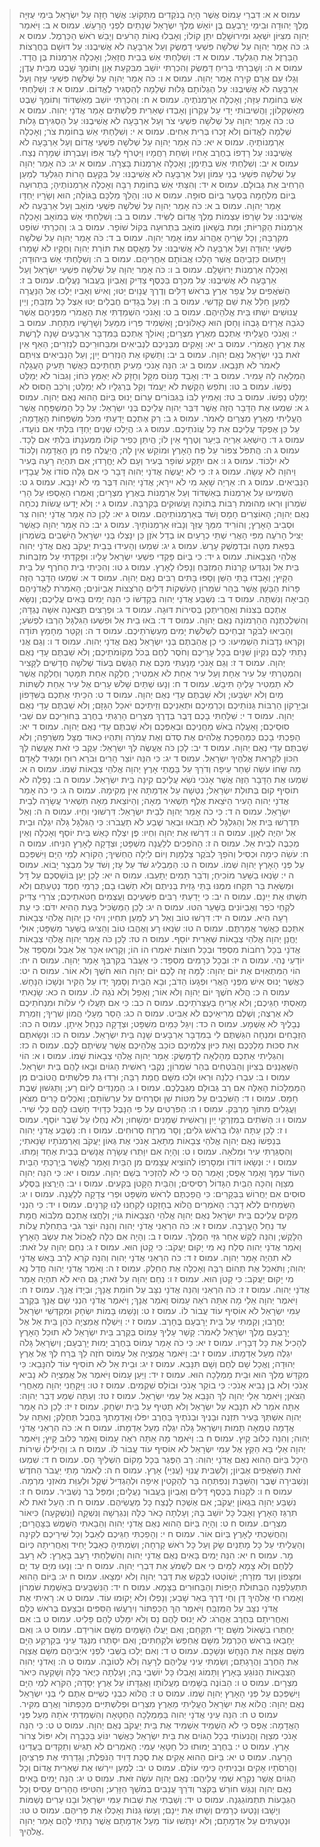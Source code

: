 > עמוס א א: דִּבְרֵי עָמוֹס אֲשֶׁר הָיָה בַנֹּקְדִים מִתְּקוֹעַ:  אֲשֶׁר חָזָה עַל יִשְׂרָאֵל בִּימֵי עֻזִּיָּה מֶלֶךְ יְהוּדָה וּבִימֵי יָרָבְעָם בֶּן יוֹאָשׁ מֶלֶךְ יִשְׂרָאֵל שְׁנָתַיִם לִפְנֵי הָרָעַשׁ.
> עמוס א ב: וַיֹּאמַר יְהוָה מִצִּיּוֹן יִשְׁאָג וּמִירוּשָׁלִַם יִתֵּן קוֹלוֹ; וְאָבְלוּ נְאוֹת הָרֹעִים וְיָבֵשׁ רֹאשׁ הַכַּרְמֶל.
> עמוס א ג: כֹּה אָמַר יְהוָה עַל שְׁלֹשָׁה פִּשְׁעֵי דַמֶּשֶׂק וְעַל אַרְבָּעָה לֹא אֲשִׁיבֶנּוּ:  עַל דּוּשָׁם בַּחֲרֻצוֹת הַבַּרְזֶל אֶת הַגִּלְעָד.
> עמוס א ד: וְשִׁלַּחְתִּי אֵשׁ בְּבֵית חֲזָאֵל; וְאָכְלָה אַרְמְנוֹת בֶּן הֲדָד.
> עמוס א ה: וְשָׁבַרְתִּי בְּרִיחַ דַּמֶּשֶׂק וְהִכְרַתִּי יוֹשֵׁב מִבִּקְעַת אָוֶן וְתוֹמֵךְ שֵׁבֶט מִבֵּית עֶדֶן; וְגָלוּ עַם אֲרָם קִירָה אָמַר יְהוָה.
> עמוס א ו: כֹּה אָמַר יְהוָה עַל שְׁלֹשָׁה פִּשְׁעֵי עַזָּה וְעַל אַרְבָּעָה לֹא אֲשִׁיבֶנּוּ:  עַל הַגְלוֹתָם גָּלוּת שְׁלֵמָה לְהַסְגִּיר לֶאֱדוֹם.
> עמוס א ז: וְשִׁלַּחְתִּי אֵשׁ בְּחוֹמַת עַזָּה; וְאָכְלָה אַרְמְנֹתֶיהָ.
> עמוס א ח: וְהִכְרַתִּי יוֹשֵׁב מֵאַשְׁדּוֹד וְתוֹמֵךְ שֵׁבֶט מֵאַשְׁקְלוֹן; וַהֲשִׁיבוֹתִי יָדִי עַל עֶקְרוֹן וְאָבְדוּ שְׁאֵרִית פְּלִשְׁתִּים אָמַר אֲדֹנָי יְהוִה.
> עמוס א ט: כֹּה אָמַר יְהוָה עַל שְׁלֹשָׁה פִּשְׁעֵי צֹר וְעַל אַרְבָּעָה לֹא אֲשִׁיבֶנּוּ:  עַל הַסְגִּירָם גָּלוּת שְׁלֵמָה לֶאֱדוֹם וְלֹא זָכְרוּ בְּרִית אַחִים.
> עמוס א י: וְשִׁלַּחְתִּי אֵשׁ בְּחוֹמַת צֹר; וְאָכְלָה אַרְמְנוֹתֶיהָ.
> עמוס א יא: כֹּה אָמַר יְהוָה עַל שְׁלֹשָׁה פִּשְׁעֵי אֱדוֹם וְעַל אַרְבָּעָה לֹא אֲשִׁיבֶנּוּ:  עַל רָדְפוֹ בַחֶרֶב אָחִיו וְשִׁחֵת רַחֲמָיו וַיִּטְרֹף לָעַד אַפּוֹ וְעֶבְרָתוֹ שְׁמָרָה נֶצַח.
> עמוס א יב: וְשִׁלַּחְתִּי אֵשׁ בְּתֵימָן; וְאָכְלָה אַרְמְנוֹת בָּצְרָה.
> עמוס א יג: כֹּה אָמַר יְהוָה עַל שְׁלֹשָׁה פִּשְׁעֵי בְנֵי עַמּוֹן וְעַל אַרְבָּעָה לֹא אֲשִׁיבֶנּוּ:  עַל בִּקְעָם הָרוֹת הַגִּלְעָד לְמַעַן הַרְחִיב אֶת גְּבוּלָם.
> עמוס א יד: וְהִצַּתִּי אֵשׁ בְּחוֹמַת רַבָּה וְאָכְלָה אַרְמְנוֹתֶיהָ; בִּתְרוּעָה בְּיוֹם מִלְחָמָה בְּסַעַר בְּיוֹם סוּפָה.
> עמוס א טו: וְהָלַךְ מַלְכָּם בַּגּוֹלָה; הוּא וְשָׂרָיו יַחְדָּו אָמַר יְהוָה.
> עמוס ב א: כֹּה אָמַר יְהוָה עַל שְׁלֹשָׁה פִּשְׁעֵי מוֹאָב וְעַל אַרְבָּעָה לֹא אֲשִׁיבֶנּוּ:  עַל שָׂרְפוֹ עַצְמוֹת מֶלֶךְ אֱדוֹם לַשִּׂיד.
> עמוס ב ב: וְשִׁלַּחְתִּי אֵשׁ בְּמוֹאָב וְאָכְלָה אַרְמְנוֹת הַקְּרִיּוֹת; וּמֵת בְּשָׁאוֹן מוֹאָב בִּתְרוּעָה בְּקוֹל שׁוֹפָר.
> עמוס ב ג: וְהִכְרַתִּי שׁוֹפֵט מִקִּרְבָּהּ; וְכָל שָׂרֶיהָ אֶהֱרוֹג עִמּוֹ אָמַר יְהוָה.
> עמוס ב ד: כֹּה אָמַר יְהוָה עַל שְׁלֹשָׁה פִּשְׁעֵי יְהוּדָה וְעַל אַרְבָּעָה לֹא אֲשִׁיבֶנּוּ:  עַל מָאֳסָם אֶת תּוֹרַת יְהוָה וְחֻקָּיו לֹא שָׁמָרוּ וַיַּתְעוּם כִּזְבֵיהֶם אֲשֶׁר הָלְכוּ אֲבוֹתָם אַחֲרֵיהֶם.
> עמוס ב ה: וְשִׁלַּחְתִּי אֵשׁ בִּיהוּדָה; וְאָכְלָה אַרְמְנוֹת יְרוּשָׁלִָם.
> עמוס ב ו: כֹּה אָמַר יְהוָה עַל שְׁלֹשָׁה פִּשְׁעֵי יִשְׂרָאֵל וְעַל אַרְבָּעָה לֹא אֲשִׁיבֶנּוּ:  עַל מִכְרָם בַּכֶּסֶף צַדִּיק וְאֶבְיוֹן בַּעֲבוּר נַעֲלָיִם.
> עמוס ב ז: הַשֹּׁאֲפִים עַל עֲפַר אֶרֶץ בְּרֹאשׁ דַּלִּים וְדֶרֶךְ עֲנָוִים יַטּוּ; וְאִישׁ וְאָבִיו יֵלְכוּ אֶל הַנַּעֲרָה לְמַעַן חַלֵּל אֶת שֵׁם קָדְשִׁי.
> עמוס ב ח: וְעַל בְּגָדִים חֲבֻלִים יַטּוּ אֵצֶל כָּל מִזְבֵּחַ; וְיֵין עֲנוּשִׁים יִשְׁתּוּ בֵּית אֱלֹהֵיהֶם.
> עמוס ב ט: וְאָנֹכִי הִשְׁמַדְתִּי אֶת הָאֱמֹרִי מִפְּנֵיהֶם אֲשֶׁר כְּגֹבַהּ אֲרָזִים גָּבְהוֹ וְחָסֹן הוּא כָּאַלּוֹנִים; וָאַשְׁמִיד פִּרְיוֹ מִמַּעַל וְשָׁרָשָׁיו מִתָּחַת.
> עמוס ב י: וְאָנֹכִי הֶעֱלֵיתִי אֶתְכֶם מֵאֶרֶץ מִצְרָיִם; וָאוֹלֵךְ אֶתְכֶם בַּמִּדְבָּר אַרְבָּעִים שָׁנָה לָרֶשֶׁת אֶת אֶרֶץ הָאֱמֹרִי.
> עמוס ב יא: וָאָקִים מִבְּנֵיכֶם לִנְבִיאִים וּמִבַּחוּרֵיכֶם לִנְזִרִים; הַאַף אֵין זֹאת בְּנֵי יִשְׂרָאֵל נְאֻם יְהוָה.
> עמוס ב יב: וַתַּשְׁקוּ אֶת הַנְּזִרִים יָיִן; וְעַל הַנְּבִיאִים צִוִּיתֶם לֵאמֹר לֹא תִּנָּבְאוּ.
> עמוס ב יג: הִנֵּה אָנֹכִי מֵעִיק תַּחְתֵּיכֶם כַּאֲשֶׁר תָּעִיק הָעֲגָלָה הַמְלֵאָה לָהּ עָמִיר.
> עמוס ב יד: וְאָבַד מָנוֹס מִקָּל וְחָזָק לֹא יְאַמֵּץ כֹּחוֹ; וְגִבּוֹר לֹא יְמַלֵּט נַפְשׁוֹ.
> עמוס ב טו: וְתֹפֵשׂ הַקֶּשֶׁת לֹא יַעֲמֹד וְקַל בְּרַגְלָיו לֹא יְמַלֵּט; וְרֹכֵב הַסּוּס לֹא יְמַלֵּט נַפְשׁוֹ.
> עמוס ב טז: וְאַמִּיץ לִבּוֹ בַּגִּבּוֹרִים עָרוֹם יָנוּס בַּיּוֹם הַהוּא נְאֻם יְהוָה.
> עמוס ג א: שִׁמְעוּ אֶת הַדָּבָר הַזֶּה אֲשֶׁר דִּבֶּר יְהוָה עֲלֵיכֶם בְּנֵי יִשְׂרָאֵל:  עַל כָּל הַמִּשְׁפָּחָה אֲשֶׁר הֶעֱלֵיתִי מֵאֶרֶץ מִצְרַיִם לֵאמֹר.
> עמוס ג ב: רַק אֶתְכֶם יָדַעְתִּי מִכֹּל מִשְׁפְּחוֹת הָאֲדָמָה; עַל כֵּן אֶפְקֹד עֲלֵיכֶם אֵת כָּל עֲוֹנֹתֵיכֶם.
> עמוס ג ג: הֲיֵלְכוּ שְׁנַיִם יַחְדָּו בִּלְתִּי אִם נוֹעָדוּ.
> עמוס ג ד: הֲיִשְׁאַג אַרְיֵה בַּיַּעַר וְטֶרֶף אֵין לוֹ; הֲיִתֵּן כְּפִיר קוֹלוֹ מִמְּעֹנָתוֹ בִּלְתִּי אִם לָכָד.
> עמוס ג ה: הֲתִפֹּל צִפּוֹר עַל פַּח הָאָרֶץ וּמוֹקֵשׁ אֵין לָהּ; הֲיַעֲלֶה פַּח מִן הָאֲדָמָה וְלָכוֹד לֹא יִלְכּוֹד.
> עמוס ג ו: אִם יִתָּקַע שׁוֹפָר בְּעִיר וְעָם לֹא יֶחֱרָדוּ; אִם תִּהְיֶה רָעָה בְּעִיר וַיהוָה לֹא עָשָׂה.
> עמוס ג ז: כִּי לֹא יַעֲשֶׂה אֲדֹנָי יְהוִה דָּבָר כִּי אִם גָּלָה סוֹדוֹ אֶל עֲבָדָיו הַנְּבִיאִים.
> עמוס ג ח: אַרְיֵה שָׁאָג מִי לֹא יִירָא; אֲדֹנָי יְהוִה דִּבֶּר מִי לֹא יִנָּבֵא.
> עמוס ג ט: הַשְׁמִיעוּ עַל אַרְמְנוֹת בְּאַשְׁדּוֹד וְעַל אַרְמְנוֹת בְּאֶרֶץ מִצְרָיִם; וְאִמְרוּ הֵאָסְפוּ עַל הָרֵי שֹׁמְרוֹן וּרְאוּ מְהוּמֹת רַבּוֹת בְּתוֹכָהּ וַעֲשׁוּקִים בְּקִרְבָּהּ.
> עמוס ג י: וְלֹא יָדְעוּ עֲשׂוֹת נְכֹחָה נְאֻם יְהוָה; הָאוֹצְרִים חָמָס וָשֹׁד בְּאַרְמְנוֹתֵיהֶם.
> עמוס ג יא: לָכֵן כֹּה אָמַר אֲדֹנָי יְהוִה צַר וּסְבִיב הָאָרֶץ; וְהוֹרִיד מִמֵּךְ עֻזֵּךְ וְנָבֹזּוּ אַרְמְנוֹתָיִךְ.
> עמוס ג יב: כֹּה אָמַר יְהוָה כַּאֲשֶׁר יַצִּיל הָרֹעֶה מִפִּי הָאֲרִי שְׁתֵּי כְרָעַיִם אוֹ בְדַל אֹזֶן כֵּן יִנָּצְלוּ בְּנֵי יִשְׂרָאֵל הַיֹּשְׁבִים בְּשֹׁמְרוֹן בִּפְאַת מִטָּה וּבִדְמֶשֶׁק עָרֶשׂ.
> עמוס ג יג: שִׁמְעוּ וְהָעִידוּ בְּבֵית יַעֲקֹב נְאֻם אֲדֹנָי יְהוִה אֱלֹהֵי הַצְּבָאוֹת.
> עמוס ג יד: כִּי בְּיוֹם פָּקְדִי פִשְׁעֵי יִשְׂרָאֵל עָלָיו:  וּפָקַדְתִּי עַל מִזְבְּחוֹת בֵּית אֵל וְנִגְדְּעוּ קַרְנוֹת הַמִּזְבֵּחַ וְנָפְלוּ לָאָרֶץ.
> עמוס ג טו: וְהִכֵּיתִי בֵית הַחֹרֶף עַל בֵּית הַקָּיִץ; וְאָבְדוּ בָּתֵּי הַשֵּׁן וְסָפוּ בָּתִּים רַבִּים נְאֻם יְהוָה.
> עמוס ד א: שִׁמְעוּ הַדָּבָר הַזֶּה פָּרוֹת הַבָּשָׁן אֲשֶׁר בְּהַר שֹׁמְרוֹן הָעֹשְׁקוֹת דַּלִּים הָרֹצְצוֹת אֶבְיוֹנִים; הָאֹמְרֹת לַאֲדֹנֵיהֶם הָבִיאָה וְנִשְׁתֶּה.
> עמוס ד ב: נִשְׁבַּע אֲדֹנָי יְהוִה בְּקָדְשׁוֹ כִּי הִנֵּה יָמִים בָּאִים עֲלֵיכֶם; וְנִשָּׂא אֶתְכֶם בְּצִנּוֹת וְאַחֲרִיתְכֶן בְּסִירוֹת דּוּגָה.
> עמוס ד ג: וּפְרָצִים תֵּצֶאנָה אִשָּׁה נֶגְדָּהּ; וְהִשְׁלַכְתֶּנָה הַהַרְמוֹנָה נְאֻם יְהוָה.
> עמוס ד ד: בֹּאוּ בֵית אֵל וּפִשְׁעוּ הַגִּלְגָּל הַרְבּוּ לִפְשֹׁעַ; וְהָבִיאוּ לַבֹּקֶר זִבְחֵיכֶם לִשְׁלֹשֶׁת יָמִים מַעְשְׂרֹתֵיכֶם.
> עמוס ד ה: וְקַטֵּר מֵחָמֵץ תּוֹדָה וְקִרְאוּ נְדָבוֹת הַשְׁמִיעוּ:  כִּי כֵן אֲהַבְתֶּם בְּנֵי יִשְׂרָאֵל נְאֻם אֲדֹנָי יְהוִה.
> עמוס ד ו: וְגַם אֲנִי נָתַתִּי לָכֶם נִקְיוֹן שִׁנַּיִם בְּכָל עָרֵיכֶם וְחֹסֶר לֶחֶם בְּכֹל מְקוֹמֹתֵיכֶם; וְלֹא שַׁבְתֶּם עָדַי נְאֻם יְהוָה.
> עמוס ד ז: וְגַם אָנֹכִי מָנַעְתִּי מִכֶּם אֶת הַגֶּשֶׁם בְּעוֹד שְׁלֹשָׁה חֳדָשִׁים לַקָּצִיר וְהִמְטַרְתִּי עַל עִיר אֶחָת וְעַל עִיר אַחַת לֹא אַמְטִיר; חֶלְקָה אַחַת תִּמָּטֵר וְחֶלְקָה אֲשֶׁר לֹא תַמְטִיר עָלֶיהָ תִּיבָשׁ.
> עמוס ד ח: וְנָעוּ שְׁתַּיִם שָׁלֹשׁ עָרִים אֶל עִיר אַחַת לִשְׁתּוֹת מַיִם וְלֹא יִשְׂבָּעוּ; וְלֹא שַׁבְתֶּם עָדַי נְאֻם יְהוָה.
> עמוס ד ט: הִכֵּיתִי אֶתְכֶם בַּשִּׁדָּפוֹן וּבַיֵּרָקוֹן הַרְבּוֹת גַּנּוֹתֵיכֶם וְכַרְמֵיכֶם וּתְאֵנֵיכֶם וְזֵיתֵיכֶם יֹאכַל הַגָּזָם; וְלֹא שַׁבְתֶּם עָדַי נְאֻם יְהוָה.
> עמוס ד י: שִׁלַּחְתִּי בָכֶם דֶּבֶר בְּדֶרֶךְ מִצְרַיִם הָרַגְתִּי בַחֶרֶב בַּחוּרֵיכֶם עִם שְׁבִי סוּסֵיכֶם; וָאַעֲלֶה בְּאֹשׁ מַחֲנֵיכֶם וּבְאַפְּכֶם וְלֹא שַׁבְתֶּם עָדַי נְאֻם יְהוָה.
> עמוס ד יא: הָפַכְתִּי בָכֶם כְּמַהְפֵּכַת אֱלֹהִים אֶת סְדֹם וְאֶת עֲמֹרָה וַתִּהְיוּ כְּאוּד מֻצָּל מִשְּׂרֵפָה; וְלֹא שַׁבְתֶּם עָדַי נְאֻם יְהוָה.
> עמוס ד יב: לָכֵן כֹּה אֶעֱשֶׂה לְּךָ יִשְׂרָאֵל:  עֵקֶב כִּי זֹאת אֶעֱשֶׂה לָּךְ הִכּוֹן לִקְרַאת אֱלֹהֶיךָ יִשְׂרָאֵל.
> עמוס ד יג: כִּי הִנֵּה יוֹצֵר הָרִים וּבֹרֵא רוּחַ וּמַגִּיד לְאָדָם מַה שֵּׂחוֹ עֹשֵׂה שַׁחַר עֵיפָה וְדֹרֵךְ עַל בָּמֳתֵי אָרֶץ יְהוָה אֱלֹהֵי צְבָאוֹת שְׁמוֹ.
> עמוס ה א: שִׁמְעוּ אֶת הַדָּבָר הַזֶּה אֲשֶׁר אָנֹכִי נֹשֵׂא עֲלֵיכֶם קִינָה בֵּית יִשְׂרָאֵל.
> עמוס ה ב: נָפְלָה לֹא תוֹסִיף קוּם בְּתוּלַת יִשְׂרָאֵל; נִטְּשָׁה עַל אַדְמָתָהּ אֵין מְקִימָהּ.
> עמוס ה ג: כִּי כֹה אָמַר אֲדֹנָי יְהוִה הָעִיר הַיֹּצֵאת אֶלֶף תַּשְׁאִיר מֵאָה; וְהַיּוֹצֵאת מֵאָה תַּשְׁאִיר עֲשָׂרָה לְבֵית יִשְׂרָאֵל.
> עמוס ה ד: כִּי כֹה אָמַר יְהוָה לְבֵית יִשְׂרָאֵל:  דִּרְשׁוּנִי וִחְיוּ.
> עמוס ה ה: וְאַל תִּדְרְשׁוּ בֵּית אֵל וְהַגִּלְגָּל לֹא תָבֹאוּ וּבְאֵר שֶׁבַע לֹא תַעֲבֹרוּ:  כִּי הַגִּלְגָּל גָּלֹה יִגְלֶה וּבֵית אֵל יִהְיֶה לְאָוֶן.
> עמוס ה ו: דִּרְשׁוּ אֶת יְהוָה וִחְיוּ:  פֶּן יִצְלַח כָּאֵשׁ בֵּית יוֹסֵף וְאָכְלָה וְאֵין מְכַבֶּה לְבֵית אֵל.
> עמוס ה ז: הַהֹפְכִים לְלַעֲנָה מִשְׁפָּט; וּצְדָקָה לָאָרֶץ הִנִּיחוּ.
> עמוס ה ח: עֹשֵׂה כִימָה וּכְסִיל וְהֹפֵךְ לַבֹּקֶר צַלְמָוֶת וְיוֹם לַיְלָה הֶחְשִׁיךְ; הַקּוֹרֵא לְמֵי הַיָּם וַיִּשְׁפְּכֵם עַל פְּנֵי הָאָרֶץ יְהוָה שְׁמוֹ.
> עמוס ה ט: הַמַּבְלִיג שֹׁד עַל עָז; וְשֹׁד עַל מִבְצָר יָבוֹא.
> עמוס ה י: שָׂנְאוּ בַשַּׁעַר מוֹכִיחַ; וְדֹבֵר תָּמִים יְתָעֵבוּ.
> עמוס ה יא: לָכֵן יַעַן בּוֹשַׁסְכֶם עַל דָּל וּמַשְׂאַת בַּר תִּקְחוּ מִמֶּנּוּ בָּתֵּי גָזִית בְּנִיתֶם וְלֹא תֵשְׁבוּ בָם; כַּרְמֵי חֶמֶד נְטַעְתֶּם וְלֹא תִשְׁתּוּ אֶת יֵינָם.
> עמוס ה יב: כִּי יָדַעְתִּי רַבִּים פִּשְׁעֵיכֶם וַעֲצֻמִים חַטֹּאתֵיכֶם; צֹרְרֵי צַדִּיק לֹקְחֵי כֹפֶר וְאֶבְיוֹנִים בַּשַּׁעַר הִטּוּ.
> עמוס ה יג: לָכֵן הַמַּשְׂכִּיל בָּעֵת הַהִיא יִדֹּם:  כִּי עֵת רָעָה הִיא.
> עמוס ה יד: דִּרְשׁוּ טוֹב וְאַל רָע לְמַעַן תִּחְיוּ; וִיהִי כֵן יְהוָה אֱלֹהֵי צְבָאוֹת אִתְּכֶם כַּאֲשֶׁר אֲמַרְתֶּם.
> עמוס ה טו: שִׂנְאוּ רָע וְאֶהֱבוּ טוֹב וְהַצִּיגוּ בַשַּׁעַר מִשְׁפָּט; אוּלַי יֶחֱנַן יְהוָה אֱלֹהֵי צְבָאוֹת שְׁאֵרִית יוֹסֵף.
> עמוס ה טז: לָכֵן כֹּה אָמַר יְהוָה אֱלֹהֵי צְבָאוֹת אֲדֹנָי בְּכָל רְחֹבוֹת מִסְפֵּד וּבְכָל חוּצוֹת יֹאמְרוּ הוֹ הוֹ; וְקָרְאוּ אִכָּר אֶל אֵבֶל וּמִסְפֵּד אֶל יוֹדְעֵי נֶהִי.
> עמוס ה יז: וּבְכָל כְּרָמִים מִסְפֵּד:  כִּי אֶעֱבֹר בְּקִרְבְּךָ אָמַר יְהוָה.
> עמוס ה יח: הוֹי הַמִּתְאַוִּים אֶת יוֹם יְהוָה:  לָמָּה זֶּה לָכֶם יוֹם יְהוָה הוּא חֹשֶׁךְ וְלֹא אוֹר.
> עמוס ה יט: כַּאֲשֶׁר יָנוּס אִישׁ מִפְּנֵי הָאֲרִי וּפְגָעוֹ הַדֹּב; וּבָא הַבַּיִת וְסָמַךְ יָדוֹ עַל הַקִּיר וּנְשָׁכוֹ הַנָּחָשׁ.
> עמוס ה כ: הֲלֹא חֹשֶׁךְ יוֹם יְהוָה וְלֹא אוֹר; וְאָפֵל וְלֹא נֹגַהּ לוֹ.
> עמוס ה כא: שָׂנֵאתִי מָאַסְתִּי חַגֵּיכֶם; וְלֹא אָרִיחַ בְּעַצְּרֹתֵיכֶם.
> עמוס ה כב: כִּי אִם תַּעֲלוּ לִי עֹלוֹת וּמִנְחֹתֵיכֶם לֹא אֶרְצֶה; וְשֶׁלֶם מְרִיאֵיכֶם לֹא אַבִּיט.
> עמוס ה כג: הָסֵר מֵעָלַי הֲמוֹן שִׁרֶיךָ; וְזִמְרַת נְבָלֶיךָ לֹא אֶשְׁמָע.
> עמוס ה כד: וְיִגַּל כַּמַּיִם מִשְׁפָּט; וּצְדָקָה כְּנַחַל אֵיתָן.
> עמוס ה כה: הַזְּבָחִים וּמִנְחָה הִגַּשְׁתֶּם לִי בַמִּדְבָּר אַרְבָּעִים שָׁנָה בֵּית יִשְׂרָאֵל.
> עמוס ה כו: וּנְשָׂאתֶם אֵת סִכּוּת מַלְכְּכֶם וְאֵת כִּיּוּן צַלְמֵיכֶם כּוֹכַב אֱלֹהֵיכֶם אֲשֶׁר עֲשִׂיתֶם לָכֶם.
> עמוס ה כז: וְהִגְלֵיתִי אֶתְכֶם מֵהָלְאָה לְדַמָּשֶׂק:  אָמַר יְהוָה אֱלֹהֵי צְבָאוֹת שְׁמוֹ.
> עמוס ו א: הוֹי הַשַּׁאֲנַנִּים בְּצִיּוֹן וְהַבֹּטְחִים בְּהַר שֹׁמְרוֹן; נְקֻבֵי רֵאשִׁית הַגּוֹיִם וּבָאוּ לָהֶם בֵּית יִשְׂרָאֵל.
> עמוס ו ב: עִבְרוּ כַלְנֵה וּרְאוּ וּלְכוּ מִשָּׁם חֲמַת רַבָּה; וּרְדוּ גַת פְּלִשְׁתִּים הֲטוֹבִים מִן הַמַּמְלָכוֹת הָאֵלֶּה אִם רַב גְּבוּלָם מִגְּבֻלְכֶם.
> עמוס ו ג: הַמְנַדִּים לְיוֹם רָע; וַתַּגִּשׁוּן שֶׁבֶת חָמָס.
> עמוס ו ד: הַשֹּׁכְבִים עַל מִטּוֹת שֵׁן וּסְרֻחִים עַל עַרְשׂוֹתָם; וְאֹכְלִים כָּרִים מִצֹּאן וַעֲגָלִים מִתּוֹךְ מַרְבֵּק.
> עמוס ו ה: הַפֹּרְטִים עַל פִּי הַנָּבֶל כְּדָוִיד חָשְׁבוּ לָהֶם כְּלֵי שִׁיר.
> עמוס ו ו: הַשֹּׁתִים בְּמִזְרְקֵי יַיִן וְרֵאשִׁית שְׁמָנִים יִמְשָׁחוּ; וְלֹא נֶחְלוּ עַל שֵׁבֶר יוֹסֵף.
> עמוס ו ז: לָכֵן עַתָּה יִגְלוּ בְּרֹאשׁ גֹּלִים; וְסָר מִרְזַח סְרוּחִים.
> עמוס ו ח: נִשְׁבַּע אֲדֹנָי יְהוִה בְּנַפְשׁוֹ נְאֻם יְהוָה אֱלֹהֵי צְבָאוֹת מְתָאֵב אָנֹכִי אֶת גְּאוֹן יַעֲקֹב וְאַרְמְנֹתָיו שָׂנֵאתִי; וְהִסְגַּרְתִּי עִיר וּמְלֹאָהּ.
> עמוס ו ט: וְהָיָה אִם יִוָּתְרוּ עֲשָׂרָה אֲנָשִׁים בְּבַיִת אֶחָד וָמֵתוּ.
> עמוס ו י: וּנְשָׂאוֹ דּוֹדוֹ וּמְסָרְפוֹ לְהוֹצִיא עֲצָמִים מִן הַבַּיִת וְאָמַר לַאֲשֶׁר בְּיַרְכְּתֵי הַבַּיִת הַעוֹד עִמָּךְ וְאָמַר אָפֶס; וְאָמַר הָס כִּי לֹא לְהַזְכִּיר בְּשֵׁם יְהוָה.
> עמוס ו יא: כִּי הִנֵּה יְהוָה מְצַוֶּה וְהִכָּה הַבַּיִת הַגָּדוֹל רְסִיסִים; וְהַבַּיִת הַקָּטֹן בְּקִעִים.
> עמוס ו יב: הַיְרֻצוּן בַּסֶּלַע סוּסִים אִם יַחֲרוֹשׁ בַּבְּקָרִים:  כִּי הֲפַכְתֶּם לְרֹאשׁ מִשְׁפָּט וּפְרִי צְדָקָה לְלַעֲנָה.
> עמוס ו יג: הַשְּׂמֵחִים לְלֹא דָבָר:  הָאֹמְרִים הֲלוֹא בְחָזְקֵנוּ לָקַחְנוּ לָנוּ קַרְנָיִם.
> עמוס ו יד: כִּי הִנְנִי מֵקִים עֲלֵיכֶם בֵּית יִשְׂרָאֵל נְאֻם יְהוָה אֱלֹהֵי הַצְּבָאוֹת גּוֹי; וְלָחֲצוּ אֶתְכֶם מִלְּבוֹא חֲמָת עַד נַחַל הָעֲרָבָה.
> עמוס ז א: כֹּה הִרְאַנִי אֲדֹנָי יְהוִה וְהִנֵּה יוֹצֵר גֹּבַי בִּתְחִלַּת עֲלוֹת הַלָּקֶשׁ; וְהִנֵּה לֶקֶשׁ אַחַר גִּזֵּי הַמֶּלֶךְ.
> עמוס ז ב: וְהָיָה אִם כִּלָּה לֶאֱכוֹל אֶת עֵשֶׂב הָאָרֶץ וָאֹמַר אֲדֹנָי יְהוִה סְלַח נָא מִי יָקוּם יַעֲקֹב:  כִּי קָטֹן הוּא.
> עמוס ז ג: נִחַם יְהוָה עַל זֹאת:  לֹא תִהְיֶה אָמַר יְהוָה.
> עמוס ז ד: כֹּה הִרְאַנִי אֲדֹנָי יְהוִה וְהִנֵּה קֹרֵא לָרִב בָּאֵשׁ אֲדֹנָי יְהוִה; וַתֹּאכַל אֶת תְּהוֹם רַבָּה וְאָכְלָה אֶת הַחֵלֶק.
> עמוס ז ה: וָאֹמַר אֲדֹנָי יְהוִה חֲדַל נָא מִי יָקוּם יַעֲקֹב:  כִּי קָטֹן הוּא.
> עמוס ז ו: נִחַם יְהוָה עַל זֹאת; גַּם הִיא לֹא תִהְיֶה אָמַר אֲדֹנָי יְהוִה.
> עמוס ז ז: כֹּה הִרְאַנִי וְהִנֵּה אֲדֹנָי נִצָּב עַל חוֹמַת אֲנָךְ; וּבְיָדוֹ אֲנָךְ.
> עמוס ז ח: וַיֹּאמֶר יְהוָה אֵלַי מָה אַתָּה רֹאֶה עָמוֹס וָאֹמַר אֲנָךְ; וַיֹּאמֶר אֲדֹנָי הִנְנִי שָׂם אֲנָךְ בְּקֶרֶב עַמִּי יִשְׂרָאֵל לֹא אוֹסִיף עוֹד עֲבוֹר לוֹ.
> עמוס ז ט: וְנָשַׁמּוּ בָּמוֹת יִשְׂחָק וּמִקְדְּשֵׁי יִשְׂרָאֵל יֶחֱרָבוּ; וְקַמְתִּי עַל בֵּית יָרָבְעָם בֶּחָרֶב.
> עמוס ז י: וַיִּשְׁלַח אֲמַצְיָה כֹּהֵן בֵּית אֵל אֶל יָרָבְעָם מֶלֶךְ יִשְׂרָאֵל לֵאמֹר:  קָשַׁר עָלֶיךָ עָמוֹס בְּקֶרֶב בֵּית יִשְׂרָאֵל לֹא תוּכַל הָאָרֶץ לְהָכִיל אֶת כָּל דְּבָרָיו.
> עמוס ז יא: כִּי כֹה אָמַר עָמוֹס בַּחֶרֶב יָמוּת יָרָבְעָם; וְיִשְׂרָאֵל גָּלֹה יִגְלֶה מֵעַל אַדְמָתוֹ.
> עמוס ז יב: וַיֹּאמֶר אֲמַצְיָה אֶל עָמוֹס חֹזֶה לֵךְ בְּרַח לְךָ אֶל אֶרֶץ יְהוּדָה; וֶאֱכָל שָׁם לֶחֶם וְשָׁם תִּנָּבֵא.
> עמוס ז יג: וּבֵית אֵל לֹא תוֹסִיף עוֹד לְהִנָּבֵא:  כִּי מִקְדַּשׁ מֶלֶךְ הוּא וּבֵית מַמְלָכָה הוּא.
> עמוס ז יד: וַיַּעַן עָמוֹס וַיֹּאמֶר אֶל אֲמַצְיָה לֹא נָבִיא אָנֹכִי וְלֹא בֶן נָבִיא אָנֹכִי:  כִּי בוֹקֵר אָנֹכִי וּבוֹלֵס שִׁקְמִים.
> עמוס ז טו: וַיִּקָּחֵנִי יְהוָה מֵאַחֲרֵי הַצֹּאן; וַיֹּאמֶר אֵלַי יְהוָה לֵךְ הִנָּבֵא אֶל עַמִּי יִשְׂרָאֵל.
> עמוס ז טז: וְעַתָּה שְׁמַע דְּבַר יְהוָה:  אַתָּה אֹמֵר לֹא תִנָּבֵא עַל יִשְׂרָאֵל וְלֹא תַטִּיף עַל בֵּית יִשְׂחָק.
> עמוס ז יז: לָכֵן כֹּה אָמַר יְהוָה אִשְׁתְּךָ בָּעִיר תִּזְנֶה וּבָנֶיךָ וּבְנֹתֶיךָ בַּחֶרֶב יִפֹּלוּ וְאַדְמָתְךָ בַּחֶבֶל תְּחֻלָּק; וְאַתָּה עַל אֲדָמָה טְמֵאָה תָּמוּת וְיִשְׂרָאֵל גָּלֹה יִגְלֶה מֵעַל אַדְמָתוֹ.
> עמוס ח א: כֹּה הִרְאַנִי אֲדֹנָי יְהוִה; וְהִנֵּה כְּלוּב קָיִץ.
> עמוס ח ב: וַיֹּאמֶר מָה אַתָּה רֹאֶה עָמוֹס וָאֹמַר כְּלוּב קָיִץ; וַיֹּאמֶר יְהוָה אֵלַי בָּא הַקֵּץ אֶל עַמִּי יִשְׂרָאֵל לֹא אוֹסִיף עוֹד עֲבוֹר לוֹ.
> עמוס ח ג: וְהֵילִילוּ שִׁירוֹת הֵיכָל בַּיּוֹם הַהוּא נְאֻם אֲדֹנָי יְהוִה:  רַב הַפֶּגֶר בְּכָל מָקוֹם הִשְׁלִיךְ הָס.
> עמוס ח ד: שִׁמְעוּ זֹאת הַשֹּׁאֲפִים אֶבְיוֹן; וְלַשְׁבִּית עֲנִוֵּי (עֲנִיֵּי) אָרֶץ.
> עמוס ח ה: לֵאמֹר מָתַי יַעֲבֹר הַחֹדֶשׁ וְנַשְׁבִּירָה שֶּׁבֶר וְהַשַּׁבָּת וְנִפְתְּחָה בָּר לְהַקְטִין אֵיפָה וּלְהַגְדִּיל שֶׁקֶל וּלְעַוֵּת מֹאזְנֵי מִרְמָה.
> עמוס ח ו: לִקְנוֹת בַּכֶּסֶף דַּלִּים וְאֶבְיוֹן בַּעֲבוּר נַעֲלָיִם; וּמַפַּל בַּר נַשְׁבִּיר.
> עמוס ח ז: נִשְׁבַּע יְהוָה בִּגְאוֹן יַעֲקֹב; אִם אֶשְׁכַּח לָנֶצַח כָּל מַעֲשֵׂיהֶם.
> עמוס ח ח: הַעַל זֹאת לֹא תִרְגַּז הָאָרֶץ וְאָבַל כָּל יוֹשֵׁב בָּהּ; וְעָלְתָה כָאֹר כֻּלָּהּ וְנִגְרְשָׁה וְנִשְׁקְָה (וְנִשְׁקְעָה) כִּיאוֹר מִצְרָיִם.
> עמוס ח ט: וְהָיָה בַּיּוֹם הַהוּא נְאֻם אֲדֹנָי יְהוִה וְהֵבֵאתִי הַשֶּׁמֶשׁ בַּצָּהֳרָיִם; וְהַחֲשַׁכְתִּי לָאָרֶץ בְּיוֹם אוֹר.
> עמוס ח י: וְהָפַכְתִּי חַגֵּיכֶם לְאֵבֶל וְכָל שִׁירֵיכֶם לְקִינָה וְהַעֲלֵיתִי עַל כָּל מָתְנַיִם שָׂק וְעַל כָּל רֹאשׁ קָרְחָה; וְשַׂמְתִּיהָ כְּאֵבֶל יָחִיד וְאַחֲרִיתָהּ כְּיוֹם מָר.
> עמוס ח יא: הִנֵּה יָמִים בָּאִים נְאֻם אֲדֹנָי יְהוִה וְהִשְׁלַחְתִּי רָעָב בָּאָרֶץ:  לֹא רָעָב לַלֶּחֶם וְלֹא צָמָא לַמַּיִם כִּי אִם לִשְׁמֹעַ אֵת דִּבְרֵי יְהוָה.
> עמוס ח יב: וְנָעוּ מִיָּם עַד יָם וּמִצָּפוֹן וְעַד מִזְרָח; יְשׁוֹטְטוּ לְבַקֵּשׁ אֶת דְּבַר יְהוָה וְלֹא יִמְצָאוּ.
> עמוס ח יג: בַּיּוֹם הַהוּא תִּתְעַלַּפְנָה הַבְּתוּלֹת הַיָּפוֹת וְהַבַּחוּרִים בַּצָּמָא.
> עמוס ח יד: הַנִּשְׁבָּעִים בְּאַשְׁמַת שֹׁמְרוֹן וְאָמְרוּ חֵי אֱלֹהֶיךָ דָּן וְחֵי דֶּרֶךְ בְּאֵר שָׁבַע; וְנָפְלוּ וְלֹא יָקוּמוּ עוֹד.
> עמוס ט א: רָאִיתִי אֶת אֲדֹנָי נִצָּב עַל הַמִּזְבֵּחַ וַיֹּאמֶר הַךְ הַכַּפְתּוֹר וְיִרְעֲשׁוּ הַסִּפִּים וּבְצַעַם בְּרֹאשׁ כֻּלָּם וְאַחֲרִיתָם בַּחֶרֶב אֶהֱרֹג:  לֹא יָנוּס לָהֶם נָס וְלֹא יִמָּלֵט לָהֶם פָּלִיט.
> עמוס ט ב: אִם יַחְתְּרוּ בִשְׁאוֹל מִשָּׁם יָדִי תִקָּחֵם; וְאִם יַעֲלוּ הַשָּׁמַיִם מִשָּׁם אוֹרִידֵם.
> עמוס ט ג: וְאִם יֵחָבְאוּ בְּרֹאשׁ הַכַּרְמֶל מִשָּׁם אֲחַפֵּשׂ וּלְקַחְתִּים; וְאִם יִסָּתְרוּ מִנֶּגֶד עֵינַי בְּקַרְקַע הַיָּם מִשָּׁם אֲצַוֶּה אֶת הַנָּחָשׁ וּנְשָׁכָם.
> עמוס ט ד: וְאִם יֵלְכוּ בַשְּׁבִי לִפְנֵי אֹיְבֵיהֶם מִשָּׁם אֲצַוֶּה אֶת הַחֶרֶב וַהֲרָגָתַם; וְשַׂמְתִּי עֵינִי עֲלֵיהֶם לְרָעָה וְלֹא לְטוֹבָה.
> עמוס ט ה: וַאדֹנָי יְהוִה הַצְּבָאוֹת הַנּוֹגֵעַ בָּאָרֶץ וַתָּמוֹג וְאָבְלוּ כָּל יוֹשְׁבֵי בָהּ; וְעָלְתָה כַיְאֹר כֻּלָּהּ וְשָׁקְעָה כִּיאֹר מִצְרָיִם.
> עמוס ט ו: הַבּוֹנֶה בַשָּׁמַיִם מַעֲלוֹתָו וַאֲגֻדָּתוֹ עַל אֶרֶץ יְסָדָהּ; הַקֹּרֵא לְמֵי הַיָּם וַיִּשְׁפְּכֵם עַל פְּנֵי הָאָרֶץ יְהוָה שְׁמוֹ.
> עמוס ט ז: הֲלוֹא כִבְנֵי כֻשִׁיִּים אַתֶּם לִי בְּנֵי יִשְׂרָאֵל נְאֻם יְהוָה:  הֲלוֹא אֶת יִשְׂרָאֵל הֶעֱלֵיתִי מֵאֶרֶץ מִצְרַיִם וּפְלִשְׁתִּיִּים מִכַּפְתּוֹר וַאֲרָם מִקִּיר.
> עמוס ט ח: הִנֵּה עֵינֵי אֲדֹנָי יְהוִה בַּמַּמְלָכָה הַחַטָּאָה וְהִשְׁמַדְתִּי אֹתָהּ מֵעַל פְּנֵי הָאֲדָמָה:  אֶפֶס כִּי לֹא הַשְׁמֵיד אַשְׁמִיד אֶת בֵּית יַעֲקֹב נְאֻם יְהוָה.
> עמוס ט ט: כִּי הִנֵּה אָנֹכִי מְצַוֶּה וַהֲנִעוֹתִי בְכָל הַגּוֹיִם אֶת בֵּית יִשְׂרָאֵל כַּאֲשֶׁר יִנּוֹעַ בַּכְּבָרָה וְלֹא יִפּוֹל צְרוֹר אָרֶץ.
> עמוס ט י: בַּחֶרֶב יָמוּתוּ כֹּל חַטָּאֵי עַמִּי:  הָאֹמְרִים לֹא תַגִּישׁ וְתַקְדִּים בַּעֲדֵינוּ הָרָעָה.
> עמוס ט יא: בַּיּוֹם הַהוּא אָקִים אֶת סֻכַּת דָּוִיד הַנֹּפֶלֶת; וְגָדַרְתִּי אֶת פִּרְצֵיהֶן וַהֲרִסֹתָיו אָקִים וּבְנִיתִיהָ כִּימֵי עוֹלָם.
> עמוס ט יב: לְמַעַן יִירְשׁוּ אֶת שְׁאֵרִית אֱדוֹם וְכָל הַגּוֹיִם אֲשֶׁר נִקְרָא שְׁמִי עֲלֵיהֶם:  נְאֻם יְהוָה עֹשֶׂה זֹּאת.
> עמוס ט יג: הִנֵּה יָמִים בָּאִים נְאֻם יְהוָה וְנִגַּשׁ חוֹרֵשׁ בַּקֹּצֵר וְדֹרֵךְ עֲנָבִים בְּמֹשֵׁךְ הַזָּרַע; וְהִטִּיפוּ הֶהָרִים עָסִיס וְכָל הַגְּבָעוֹת תִּתְמוֹגַגְנָה.
> עמוס ט יד: וְשַׁבְתִּי אֶת שְׁבוּת עַמִּי יִשְׂרָאֵל וּבָנוּ עָרִים נְשַׁמּוֹת וְיָשָׁבוּ וְנָטְעוּ כְרָמִים וְשָׁתוּ אֶת יֵינָם; וְעָשׂוּ גַנּוֹת וְאָכְלוּ אֶת פְּרִיהֶם.
> עמוס ט טו: וּנְטַעְתִּים עַל אַדְמָתָם; וְלֹא יִנָּתְשׁוּ עוֹד מֵעַל אַדְמָתָם אֲשֶׁר נָתַתִּי לָהֶם אָמַר יְהוָה אֱלֹהֶיךָ.

